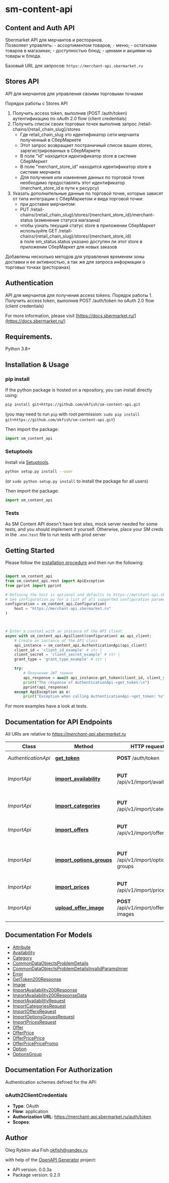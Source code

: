 # sm-content-api

## Content and Auth API

Sbermarket API для мерчантов и ресторанов.  
Позволяет управлять: 
    - ассортиментом товаров; 
    - меню; 
    - остатками товаров в магазинах; 
    - доступностью блюд; 
    - ценами и акциями на товары и блюда.  

Базовый URL для запросов: `https://merchant-api.sbermarket.ru`  

## Stores API

API для мерчантов для управления своими торговыми точками 

Порядок работы с Stores API  
1. Получить access token, выполнив (POST /auth/token) аутентификацию по oAuth 2.0 flow (client credentials) 
2. Получить список своих торговых точек выполнив запрос /retail-chains/{retail_chain_slug}/stores     
    - Где retail_chain_slug это идентификатор сети мерчанта полученный в СберМаркете     
    - Этот запрос возвращает постраничный список ваших stores, зарегистрированных в СберМаркете     
    - В поле \"id\" находится идентификатор store в системе СберМеркет     
    - В поле \"merchant_store_id\" находится идентификатор store в системе мерчанта       
    - Для получения или изменения данных по торговой точке необходимо предоставлять этот идентификатор 
      (merchant_store_id в пути к ресурсу) 
3. Указать дополнительные данные по торговой точке, которые зависят от типа интеграции с СберМаркетом 
   и вида торговой точки:     
    - при доставке мерчантом:       
    - PUT /retail-chains/{retail_chain_slug}/stores/{merchant_store_id}/merchant-status 
      (изменение статуса магазина)         
    - чтобы узнать текущий статус store в приложении СберМаркет используйте 
      GET /retail-chains/{retail_chain_slug}/stores/{merchant_store_id}           
      в поле sm_status.status указано доступен ли этот store в приложении СберМаркет для новых заказов    

Добавлены несколько методов для управления временем зоны доставки и ее активностью, 
а так же для запроса информации о торговых точках (ресторанах)

## Authentication

API для мерчантов для получения access tokens. 
Порядок работы 
    1. Получить access token, выполнив POST /auth/token по oAuth 2.0 flow (client credentials)

For more information, please visit [https://docs.sbermarket.ru/](https://docs.sbermarket.ru/)

## Requirements.

Python 3.8+

## Installation & Usage
### pip install

If the python package is hosted on a repository, you can install directly using:

```sh
pip install git+https://github.com/okfish/sm-content-api.git
```
(you may need to run `pip` with root permission: `sudo pip install git+https://github.com/okfish/sm-content-api.git`)

Then import the package:
```python
import sm_content_api
```

### Setuptools

Install via [Setuptools](http://pypi.python.org/pypi/setuptools).

```sh
python setup.py install --user
```
(or `sudo python setup.py install` to install the package for all users)

Then import the package:
```python
import sm_content_api
```

### Tests

As SM Content API doesn't have test sites, mock server needed for some tests, and you should implement it yourself. 
Otherwise, place your SM creds in the `.env.test` file to run tests with prod server

## Getting Started

Please follow the [installation procedure](#installation--usage) and then run the following:

```python

import sm_content_api
from sm_content_api.rest import ApiException
from pprint import pprint

# Defining the host is optional and defaults to https://merchant-api.sbermarket.ru
# See configuration.py for a list of all supported configuration parameters.
configuration = sm_content_api.Configuration(
    host = "https://merchant-api.sbermarket.ru"
)



# Enter a context with an instance of the API client
async with sm_content_api.ApiClient(configuration) as api_client:
    # Create an instance of the API class
    api_instance = sm_content_api.AuthenticationApi(api_client)
    client_id = 'client_id_example' # str | 
    client_secret = 'client_secret_example' # str | 
    grant_type = 'grant_type_example' # str | 

    try:
        # Получение JWT токена
        api_response = await api_instance.get_token(client_id, client_secret, grant_type)
        print("The response of AuthenticationApi->get_token:\n")
        pprint(api_response)
    except ApiException as e:
        print("Exception when calling AuthenticationApi->get_token: %s\n" % e)

```

For more examples have a look at tests.


## Documentation for API Endpoints

All URIs are relative to *https://merchant-api.sbermarket.ru*

| Class               | Method | HTTP request | Description |
|---------------------| ------------- | ------------- | ------------- |
| *AuthenticationApi* | [**get_token**](docs/AuthenticationApi.md#get_token) | **POST** /auth/token | Получение JWT токена |
| *ImportApi*         | [**import_availability**](docs/ImportApi.md#import_availability) | **PUT** /api/v1/import/availability | Указать доступность товаров/блюд |
| *ImportApi*         | [**import_categories**](docs/ImportApi.md#import_categories) | **PUT** /api/v1/import/categories | Создать или обновить категорию товаров |
| *ImportApi*         | [**import_offers**](docs/ImportApi.md#import_offers) | **PUT** /api/v1/import/offers | Создать или обновить товар |
| *ImportApi*         | [**import_options_groups**](docs/ImportApi.md#import_options_groups) | **PUT** /api/v1/import/options-groups | Создать или обновить наборы опций блюд (для ресторанов) |
| *ImportApi*         | [**import_prices**](docs/ImportApi.md#import_prices) | **PUT** /api/v1/import/prices | Обновить цену товаров |
| *ImportApi*         | [**upload_offer_image**](docs/ImportApi.md#upload_offer_image) | **POST** /api/v1/import/offer-images | Загружает изображение товара (оффера) |


## Documentation For Models

 - [Attribute](docs/Attribute.md)
 - [Availability](docs/Availability.md)
 - [Category](docs/Category.md)
 - [CommonDataObjectsProblemDetails](docs/CommonDataObjectsProblemDetails.md)
 - [CommonDataObjectsProblemDetailsInvalidParamsInner](docs/CommonDataObjectsProblemDetailsInvalidParamsInner.md)
 - [Error](docs/Error.md)
 - [GetToken200Response](docs/GetToken200Response.md)
 - [Image](docs/Image.md)
 - [ImportAvailability200Response](docs/ImportAvailability200Response.md)
 - [ImportAvailability200ResponseData](docs/ImportAvailability200ResponseData.md)
 - [ImportAvailabilityRequest](docs/ImportAvailabilityRequest.md)
 - [ImportCategoriesRequest](docs/ImportCategoriesRequest.md)
 - [ImportOffersRequest](docs/ImportOffersRequest.md)
 - [ImportOptionsGroupsRequest](docs/ImportOptionsGroupsRequest.md)
 - [ImportPricesRequest](docs/ImportPricesRequest.md)
 - [Offer](docs/Offer.md)
 - [OfferPrice](docs/OfferPrice.md)
 - [OfferPricePrice](docs/OfferPricePrice.md)
 - [OfferPricePricePromo](docs/OfferPricePricePromo.md)
 - [Option](docs/Option.md)
 - [OptionsGroup](docs/OptionsGroup.md)


<a id="documentation-for-authorization"></a>
## Documentation For Authorization


Authentication schemes defined for the API:
<a id="oAuth2ClientCredentials"></a>
### oAuth2ClientCredentials

- **Type**: OAuth
- **Flow**: application
- **Authorization URL**: https://merchant-api.sbermarket.ru/auth/token
- **Scopes**:


## Author
Oleg Rybkin aka Fish
okfish@yandex.ru

with help of the [OpenAPI Generator](https://openapi-generator.tech) project:
- API version: 0.0.3a
- Package version: 0.2.0